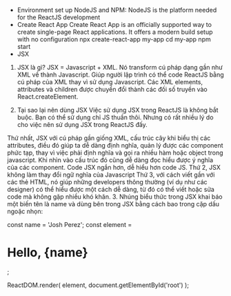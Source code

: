 - Environment set up
NodeJS and NPM: NodeJS is the platform needed for the ReactJS development
- Create React App
Create React App is an officially supported way to create single-page React applications. It offers a modern build setup with no configuration
npx create-react-app my-app
cd my-app
npm start
- JSX

1. JSX là gì? 
JSX = Javascript + XML. Nó transform cú pháp dạng gần như XML về thành Javascript. Giúp người lập trình có thể code ReactJS bằng cú pháp của XML thay vì sử dụng Javascript. Các XML elements, attributes và children được chuyển đổi thành các đối số truyền vào React.createElement.
 
2. Tại sao lại nên dùng JSX
Việc sử dụng JSX trong ReactJS là không bắt buộc. Bạn có thể sử dụng chỉ JS thuần thôi. Nhưng có rất nhiều lý do cho việc nên sử dụng JSX trong ReactJS đấy.

Thứ nhất, JSX với cú pháp gần giống XML, cấu trúc cây khi biểu thị các attributes, điều đó giúp ta dễ dàng định nghĩa, quản lý được các component phức tạp, thay vì việc phải định nghĩa và gọi ra nhiều hàm hoặc object trong javascript. Khi nhìn vào cấu trúc đó cũng dễ dàng đọc hiểu được ý nghĩa của các component. Code JSX ngắn hơn, dễ hiểu hơn code JS.
Thứ 2, JSX không làm thay đổi ngữ nghĩa của Javascript
Thứ 3, với cách viết gần với các thẻ HTML, nó giúp những developers thông thường (ví dụ như các designer) có thể hiểu được một cách dễ dàng, từ đó có thể viết hoặc sửa code mà không gặp nhiều khó khăn.
3. Nhúng biểu thức trong JSX
 khai báo một biến tên là name và dùng bên trong JSX bằng cách bao trong cặp dấu ngoặc nhọn:

const name = 'Josh Perez';
const element = <h1>Hello, {name}</h1>;

ReactDOM.render(
  element,
  document.getElementById('root')
);